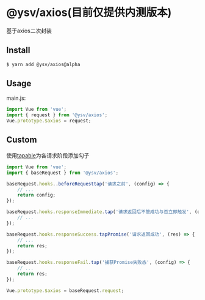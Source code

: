 # @ysv/axios(目前仅提供内测版本)

基于axios二次封装

## Install

```bash
$ yarn add @ysv/axios@alpha
```

## Usage

main.js:

```js
import Vue from 'vue';
import { request } from '@ysv/axios';
Vue.prototype.$axios = request;
```

## Custom

使用[tapable](https://github.com/webpack/tapable)为各请求阶段添加勾子

```js
import Vue from 'vue';
import { baseRequest } from '@ysv/axios';

baseRequest.hooks..beforeRequesttap('请求之前', (config) => {
    // ...
    return config;
});

baseRequest.hooks.responseImmediate.tap('请求返回后不管成功与否立即触发', (config) => {
    // ...
});

baseRequest.hooks.responseSuccess.tapPromise('请求返回成功', (res) => {
    // ...
    return res;
});

baseRequest.hooks.responseFail.tap('捕获Promise失败态', (config) => {
    // ...
    return res;
});

Vue.prototype.$axios = baseRequest.request;
```



